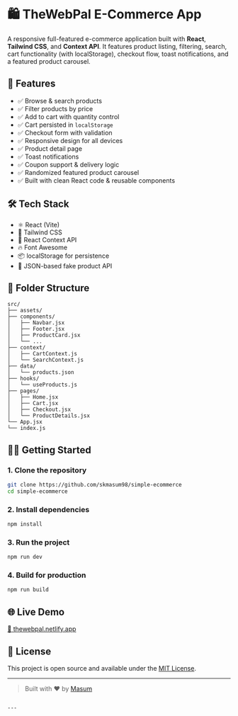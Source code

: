 # 🛍️ TheWebPal E-Commerce App

A responsive full-featured e-commerce application built with **React**, **Tailwind CSS**, and **Context API**. It features product listing, filtering, search, cart functionality (with localStorage), checkout flow, toast notifications, and a featured product carousel.

## 🚀 Features

- ✅ Browse & search products
- ✅ Filter products by price
- ✅ Add to cart with quantity control
- ✅ Cart persisted in `localStorage`
- ✅ Checkout form with validation
- ✅ Responsive design for all devices
- ✅ Product detail page
- ✅ Toast notifications
- ✅ Coupon support & delivery logic
- ✅ Randomized featured product carousel
- ✅ Built with clean React code & reusable components

## 🛠 Tech Stack

- ⚛️ React (Vite)
- 💨 Tailwind CSS
- 🧠 React Context API
- 🔥 Font Awesome
- 📦 localStorage for persistence
- 📁 JSON-based fake product API

## 📁 Folder Structure



```plaintext
src/
├── assets/
├── components/
│   ├── Navbar.jsx
│   ├── Footer.jsx
│   ├── ProductCard.jsx
│   └── ...
├── context/
│   ├── CartContext.js
│   └── SearchContext.js
├── data/
│   └── products.json
├── hooks/
│   └── useProducts.js
├── pages/
│   ├── Home.jsx
│   ├── Cart.jsx
│   ├── Checkout.jsx
│   └── ProductDetails.jsx
└── App.jsx
└── index.js
```


## 🧑‍💻 Getting Started

### 1. Clone the repository

```bash
git clone https://github.com/skmasum98/simple-ecommerce
cd simple-ecommerce
```

### 2. Install dependencies

```bash
npm install
```

### 3. Run the project

```bash
npm run dev
```

### 4. Build for production

```bash
npm run build
```

## 🌐 Live Demo

[🔗 thewebpal.netlify.app](https://thewebpal.netlify.app/)

## 📄 License

This project is open source and available under the [MIT License](LICENSE).

---

> Built with ❤️ by [Masum](https://thewebpal.com)

```

---

